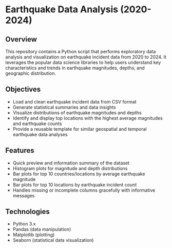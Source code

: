 # Earthquake Data Analysis (2020-2024)

## Overview

This repository contains a Python script that performs exploratory data analysis and visualization on earthquake incident data from 2020 to 2024. It leverages the popular data science libraries to help users understand key characteristics and trends in earthquake magnitudes, depths, and geographic distribution.

## Objectives

* Load and clean earthquake incident data from CSV format
* Generate statistical summaries and data insights
* Visualize distributions of earthquake magnitudes and depths
* Identify and display top locations with the highest average magnitudes and earthquake counts
* Provide a reusable template for similar geospatial and temporal earthquake data analyses

## Features

* Quick preview and information summary of the dataset
* Histogram plots for magnitude and depth distributions
* Bar plots for top 10 countries/locations by average earthquake magnitude
* Bar plots for top 10 locations by earthquake incident count
* Handles missing or incomplete columns gracefully with informative messages

## Technologies

* Python 3.x
* Pandas (data manipulation)
* Matplotlib (plotting)
* Seaborn (statistical data visualization)

